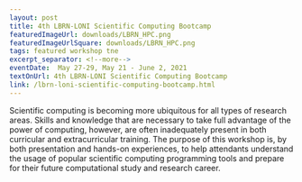 ```yaml
---
layout: post
title: 4th LBRN-LONI Scientific Computing Bootcamp
featuredImageUrl: downloads/LBRN_HPC.png
featuredImageUrlSquare: downloads/LBRN_HPC.png
tags: featured workshop tne
excerpt_separator: <!--more-->
eventDate:  May 27-29, May 21 - June 2, 2021
textOnUrl: 4th LBRN-LONI Scientific Computing Bootcamp
link: /lbrn-loni-scientific-computing-bootcamp.html
---
```

<p>Scientific computing is becoming more ubiquitous for all types of research areas. Skills and knowledge that are necessary to take full advantage of the power of computing, however, are often inadequately present in both curricular and
  extracurricular training. The purpose of this workshop is, by both presentation and hands-on experiences, to help attendants understand the usage of popular scientific computing programming tools and prepare for their future computational
  study and research career.
</p>
